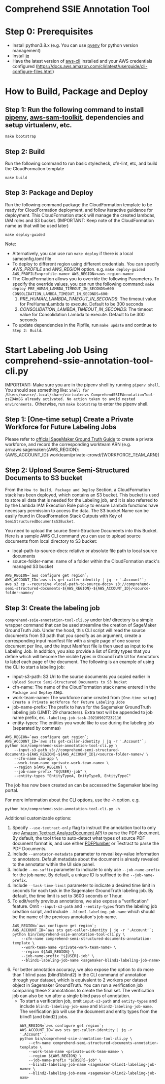 # Comprehend SSIE Annotation Tool
 
# Step 0: Prerequisites
* Install python3.8.x (e.g. You can use [pyenv](https://github.com/pyenv/pyenv) for python version management)
* Install [jq](https://stedolan.github.io/jq/download/)
* Have the latest version of [aws-cli](https://docs.aws.amazon.com/cli/latest/userguide/cli-chap-install.html) installed and your AWS credentials configured (https://docs.aws.amazon.com/cli/latest/userguide/cli-configure-files.html)



# How to Build, Package and Deploy

## Step 1: Run the following command to install [pipenv](https://pypi.org/project/pipenv/), [aws-sam-toolkit](https://docs.aws.amazon.com/serverless-application-model/latest/developerguide/what-is-sam.html), dependencies and setup virtualenv, etc.
```
make bootstrap
```

## Step 2: Build
Run the following command to run basic stylecheck, cfn-lint, etc, and build the CloudFormation template
```
make build
```

## Step 3: Package and Deploy
Run the following command package the CloudFormation template to be ready for CloudFormation deployment, and follow iteractive guidance for deployment.
This CloudFormation stack will manage the created lambdas, IAM roles and S3 bucket. (IMPORTANT: Keep note of the CloudFormation name as that will be used later)
```
make deploy-guided 
```

Note: 
- Alternatively, you can use run ```make deploy``` if there is a local samconfig.toml file
- To deploy to different region using different credentials. You can specify *AWS_PROFILE* and *AWS_REGION* option. e.g. ```make deploy-guided AWS_PROFILE=<profile-name> AWS_REGION=<aws-region-name>```
- The CloudFormation allows you to override the following Parameters. To specify the override values, you can run the following command: ```make deploy PRE_HUMAN_LAMBDA_TIMEOUT_IN_SECONDS=600 CONSOLIDATION_LAMBDA_TIMEOUT_IN_SECONDS=600```:
    1. *PRE_HUMAN_LAMBDA_TIMEOUT_IN_SECONDS*: The timeout value for PreHumanLambda to execute. Default to be 300 seconds
    2. *CONSOLIDATION_LAMBDA_TIMEOUT_IN_SECONDS*: The timeout value for Consolidation Lambda to execute. Default to be 300 seconds
- To update dependencies in the Pipfile, run `make update` and continue to `Step 2: Build`.



# Start Labeling Job Using comprehend-ssie-annotation-tool-cli.py
IMPORTANT: Make sure you are in the pipenv shell by running `pipenv shell`. You should see something like: `Shell for /Users/<user>/.local/share/virtualenvs ComprehendSSIEAnnotationTool-zsZ94mSG already activated. No action taken to avoid nested environments.` Otherwise, run `make bootstrap` to enter the pipenv shell.

## Step 1: [One-time setup] Create a Private Workforce for Future Labeling Jobs
Please refer to [official SageMaker Ground Truth Guide](https://docs.aws.amazon.com/sagemaker/latest/dg/sms-workforce-private-use-cognito.html) to create a private workforce, and record the corresponding workteam ARN (e.g. arn:aws:sagemaker:{AWS_REGION}:{AWS_ACCOUNT_ID}:workteam/private-crowd/{WORKFORCE_TEAM_ARN})

## Step 2: Upload Source Semi-Structured Documents to S3 bucket 
From the `How to Build, Package and Deploy` Section, a CloudFormation stack has been deployed, which contains an S3 bucket. This bucket is used to store all data that is needed for the Labeling job, and it is also referred to by the Lambda IAM Execution Role policy to ensure Lambda functions have necessary permission to access the data. The S3 bucket Name can be easily found in CloudFormation Stack Outputs with Key of `SemiStructuredDocumentsS3Bucket`.

You need to upload the source Semi-Structure Documents into this Bucket. Here is a sample AWS CLI command you can use to upload source documents from local directory to S3 bucket:
- local-path-to-source-docs: relative or absolute file path to local source documents
- source-folder-name: name of a folder within the CloudFormation stack's managed S3 bucket

```
AWS_REGION=`aws configure get region`;
AWS_ACCOUNT_ID=`aws sts get-caller-identity | jq -r '.Account'`;
aws s3 cp --recursive <local-path-to-source-docs> s3://comprehend-semi-structured-documents-${AWS_REGION}-${AWS_ACCOUNT_ID}/<source-folder-name>/
```

## Step 3: Create the labeling job
`comprehend-ssie-annotation-tool-cli.py` under bin/ directory is a simple wrapper command that can be used streamline the creation of SageMaker GroundTruth Job. Under the hood, this CLI script will read the source documents from S3 path that you specify as an argument, create a corresponding input manifest file with a single page of one source document per line, and the input Manifest file is then used as input to the Labeling Job. In addition, you also provide a list of Entity types that you define which will become the visible types in GroundTruth UI for Annotators to label each page of the document. The following is an example of using the CLI to start a labeling job: 
- input-s3-path: S3 Uri to the source documents you copied earlier in `Upload Source Semi-Structured Documents to S3 bucket`
- cfn-name: The name of the CloudFormation stack name entered in the `Package and Deploy` step.
- work-team-name: The workforce name created from `[One-time setup] Create a Private Workforce for Future Labeling Jobs`
- job-name-prefix: The prefix to have for the Sagemaker GroundTruth labeling job (LIMIT: 29 characters). Extra text will be appended to job name prefix, ex. `-labeling-job-task-20210902T232116`
- entity-types: The entities you would like to use during the labeling job (separated by commas)
```
AWS_REGION=`aws configure get region`;
AWS_ACCOUNT_ID=`aws sts get-caller-identity | jq -r '.Account'`;
python bin/comprehend-ssie-annotation-tool-cli.py \
    --input-s3-path s3://comprehend-semi-structured-documents-${AWS_REGION}-${AWS_ACCOUNT_ID}/<source-folder-name>/ \
    --cfn-name sam-app \
    --work-team-name <private-work-team-name> \
    --region ${AWS_REGION} \
    --job-name-prefix "${USER}-job" \
    --entity-types "EntityTypeA, EnityTypeB, EntityTypeC"
```
The job has now been created an can be accessed the Sagemaker labeling portal.


For more information about the CLI options, use the `-h` option. e.g. 
```
python bin/comprehend-ssie-annotation-tool-cli.py -h 
```

Additional customizable options:
1. Specify `--use-textract-only` flag to instruct the annotation tool to only use [Amazon Textract AnalyzeDocument API](https://docs.aws.amazon.com/textract/latest/dg/API_AnalyzeDocument.html) to parse the PDF document. By default, the tool tries to auto-detect what types of source PDF document format is, and use either [PDFPlumber](https://github.com/jsvine/pdfplumber) or Textract to parse the PDF Documents. 
2. Include `--annotator-metadata` parameter to reveal key-value information to annotators. Default metadata about the document is already revealed to the annotator within the UI side panel.
3. Include `--no-suffix` parameter to indicate to only use `--job-name-prefix` for the job name. By default, a unique ID is suffixed to the `--job-name-prefix`.
4. Include `--task-time-limit` parameter to indicate a desired time limit in seconds for each task in the Sagemaker GroundTruth labeling job. By default, the time limit is set to 3600 seconds or 1 hour.
5. To edit/verify previous annotations, we also expose a "verification" feature. Omit `--input-s3-path` and `--entity-types` from the labeling job creation script, and include `--blind1-labeling-job-name` which should be the name of the previous annotation's job name.
    ```
    AWS_REGION=`aws configure get region`;
    AWS_ACCOUNT_ID=`aws sts get-caller-identity | jq -r '.Account'`;
    python bin/comprehend-ssie-annotation-tool-cli.py \
        --cfn-name comprehend-semi-structured-documents-annotation-template \
        --work-team-name <private-work-team-name> \
        --region ${AWS_REGION} \
        --job-name-prefix "${USER}-job" \
        --blind1-labeling-job-name <sagemaker-blind1-labeling-job-name>
    ```
6. For better annotation accuracy, we also expose the option to do more than 1 blind pass (blind1/blind2) in the CLI command of annotation through your dataset, which is equivalent to 2 workers per dataset object in Sagemaker GroundTruth. You can run a verification job comparing these 2 annotations to create the final set. The verification job can also be run after a single blind pass of annotation.
    - To start a verification job, omit `input-s3-path` and `entity-types` and include `blind1-labeling-job-name` and `blind2-labeling-job-name`. The verification job will use the document and entity types from the blind1 (and blind2) jobs.
        ```
        AWS_REGION=`aws configure get region`;
        AWS_ACCOUNT_ID=`aws sts get-caller-identity | jq -r '.Account'`;
        python bin/comprehend-ssie-annotation-tool-cli.py \
            --cfn-name comprehend-semi-structured-documents-annotation-template \
            --work-team-name <private-work-team-name> \
            --region ${AWS_REGION} \
            --job-name-prefix "${USER}-job" \
            --blind1-labeling-job-name <sagemaker-blind1-labeling-job-name> \
            --blind2-labeling-job-name <sagemaker-blind2-labeling-job-nam>
        ```



